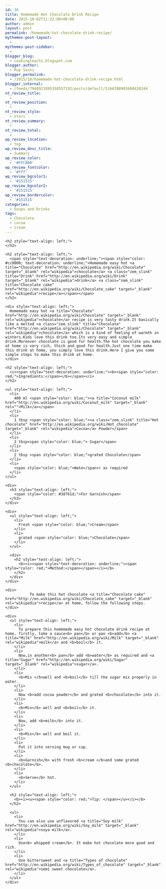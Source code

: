 ```yaml
---
id: 16
title: Homemade Hot Chocolate Drink Recipe
date: 2015-10-02T11:22:00+00:00
author: admin
layout: post
permalink: /homemade-hot-chocolate-drink-recipe/
mythemes-post-layout:
  - 
mythemes-post-sidebar:
  - 
blogger_blog:
  - cookingteach1.blogspot.com
blogger_author:
  - Rup Saini
blogger_permalink:
  - /2015/10/homemade-hot-chocolate-drink-recipe.html
blogger_internal:
  - /feeds/7948921895358557192/posts/default/5166788903668420244
nt_review_title:
  - 
nt_review_position:
  - 
nt_review_style:
  - stars
nt_review_summary:
  - 
nt_review_total:
  - 
wp_review_location:
  - top
wp_review_desc_title:
  - Summary
wp_review_color:
  - '#FFCA00'
wp_review_fontcolor:
  - '#fff'
wp_review_bgcolor1:
  - '#151515'
wp_review_bgcolor2:
  - '#151515'
wp_review_bordercolor:
  - '#151515'
categories:
  - Soups and Drinks
tags:
  - Chocolate
  - cocoa
  - cream
---
```

<div dir="ltr" style="text-align: left;">
  <div dir="ltr" style="text-align: left;">
    <div style="clear: both; text-align: center;">
    </div>
    
    <h2 style="text-align: left;">
    </h2>
    
    <h2 style="text-align: left;">
      <span style="text-decoration: underline;"><span style="color: #cc0000; text-decoration: underline;">Homemade easy hot <a title="Chocolate" href="http://en.wikipedia.org/wiki/Chocolate" target="_blank" rel="wikipedia">chocolate</a> <a class="zem_slink" title="Drink" href="http://en.wikipedia.org/wiki/Drink" target="_blank" rel="wikipedia">drink</a> <a class="zem_slink" title="Chocolate cake" href="http://en.wikipedia.org/wiki/Chocolate_cake" target="_blank" rel="wikipedia">recipe</a></span></span>
    </h2>
    
    <div style="text-align: left;">
      Homemade easy hot <a title="Chocolate" href="http://en.wikipedia.org/wiki/Chocolate" target="_blank" rel="wikipedia">chocolate</a> recipe is very tasty drink.It basically like a melted <a class="zem_slink" title="Chocolate" href="http://en.wikipedia.org/wiki/Chocolate" target="_blank" rel="wikipedia">chocolate</a> which is a kind of feeling of warmth in winters.Kids love this drink too.Its very easy and simple drink.Moreover chocolate is good for health.The hot chocolate you make at home is very rich, thick and good for health.Just one time make this drink at home, you simply love this drink.Here I give you some simple steps to make this drink at home.
    </div>
    
    <h2 style="text-align: left;">
      <i><span style="text-decoration: underline;"><b><span style="color: red;">Ingredients:</span></b></span></i>
    </h2>
    
    <ul style="text-align: left;">
      <li>
        400 ml <span style="color: blue;"><a title="Coconut milk" href="http://en.wikipedia.org/wiki/Coconut_milk" target="_blank" rel="">Milk</a></span>
      </li>
      <li>
        1 tbsp <span style="color: blue;"><a class="zem_slink" title="Hot chocolate" href="http://en.wikipedia.org/wiki/Hot_chocolate" target="_blank" rel="wikipedia">Cocoa</a> Powder</span>
      </li>
      <li>
        2 tbsp<span style="color: blue;"> Sugar</span>
      </li>
      <li>
        2 tbsp <span style="color: blue;">grated Chocolate</span>
      </li>
      <li>
        <span style="color: blue;">Wate</span>r as required
      </li>
    </ul>
    
    <div>
      <h3 style="text-align: left;">
        <span style="color: #38761d;">For Garnish</span>
      </h3>
    </div>
    
    <div>
      <ul style="text-align: left;">
        <li>
          Fresh <span style="color: blue;">Cream</span>
        </li>
        <li>
          grated <span style="color: blue;">Chocolate</span>
        </li>
      </ul>
      
      <div>
        <h2 style="text-align: left;">
          <b><i><span style="text-decoration: underline;"><span style="color: red;">Method:</span></span></i></b>
        </h2>
      </div>
    </div>
    
    <div>
               To make this hot chocolate <a title="Chocolate cake" href="http://en.wikipedia.org/wiki/Chocolate_cake" target="_blank" rel="wikipedia">recipe</a> at home, follow the following steps.
    </div>
    
    <div>
      <ul style="text-align: left;">
        <li>
          To prepare this homemade easy hot chocolate drink recipe at home, firstly, take a sauce<b> pan</b> or pan <b>add</b> <a title="Milk" href="http://en.wikipedia.org/wiki/Milk" target="_blank" rel="wikipedia">milk</a> and <b>boil</b> it.
        </li>
        <li>
          Now,in another<b> pan</b> add <b>water</b> as required and <a title="Sugar" href="http://en.wikipedia.org/wiki/Sugar" target="_blank" rel="wikipedia">sugar</a>.
        </li>
        <li>
          <b>Mix </b>well and <b>boil</b> till the sugar mix properly in water.
        </li>
        <li>
          Now <b>add cocoa powder</b> and grated <b>chocolate</b> into it.
        </li>
        <li>
          <b>Mix</b> well and <b>boil</b> it.
        </li>
        <li>
          Now, add <b>milk</b> into it.
        </li>
        <li>
          <b>Mix</b> well and boil it.
        </li>
        <li>
          Put it into serving mug or cup.
        </li>
        <li>
          <b>Garnish</b> with fresh <b>cream </b>and some grated <b>chocolate</b>.
        </li>
        <li>
          <b>Serve</b> hot.
        </li>
      </ul>
      
      <h2 style="text-align: left;">
        <b><i><u><span style="color: red;">Tip: </span></u></i></b>
      </h2>
      
      <ul>
        <li>
          You can also use unflavored <a title="Soy milk" href="http://en.wikipedia.org/wiki/Soy_milk" target="_blank" rel="wikipedia">soya milk</a>.
        </li>
        <li>
          Use<b> whipped cream</b>. It make hot chocolate more good and rich.
        </li>
        <li>
          Use bittersweet and <a title="Types of chocolate" href="http://en.wikipedia.org/wiki/Types_of_chocolate" target="_blank" rel="wikipedia">semi sweet chocolate</a>.
        </li>
      </ul>
    </div>
  </div>
</div>